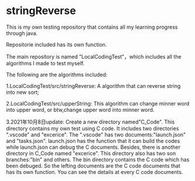 # stringReverse
This is my own testing repository that contains all my learning progress through java.

Repositorie included has its own function.

The main repository is named "LocalCodingTest"，which includes all the algorithms I made to test myself.

The following are the algorithms included:

1.LocalCodingTest/src/stringReverse:
A algorithm that can reverse string into new sort;

2.LocalCodingTest/src/upperString:
This algorithm can change minner word into upper word, or btw,change upper word into minner word.

3.2021年10月8日update:
Create a new directory named"C_Code".
This directory contains my own test using C code.
It includes two directories ".vscode" and "excerice".
The ".vscode" has two documents:"launch.json" and "tasks.json".
launch.json has the function that it can build the codes while launch.json can debug the C documents.
Besides, there is another directory in C_Code named "excerice".
This directory also has two son branches:"bin" and others.
The bin directory contains the C code which has been debuged.
So the lefting documents are the C code documents that has its own function.
You can see the details at every C code documents. 
